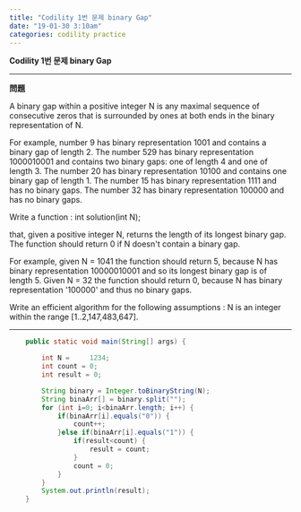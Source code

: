 ```yaml
---
title: "Codility 1번 문제 binary Gap"
date: "19-01-30 3:10am"
categories: codility practice
---
```


**Codility 1번 문제 binary Gap**

---

**問題**

A binary gap within a positive integer N is any maximal sequence of consecutive zeros that is surrounded by ones at both ends in the binary representation of N.

For example, number 9 has binary representation 1001 and contains a binary gap of length 2. The number 529 has binary representation 1000010001 and contains two binary gaps: one of length 4 and one of length 3. The number 20 has binary representation 10100 and contains one binary gap of length 1. The number 15 has binary representation 1111 and has no binary gaps. The number 32 has binary representation 100000 and has no binary gaps.

Write a function : int solution(int N);

that, given a positive integer N, returns the length of its longest binary gap. The function should return 0 if N doesn't contain a binary gap.

For example, given N = 1041 the function should return 5, because N has binary representation 10000010001 and so its longest binary gap is of length 5. Given N = 32 the function should return 0, because N has binary representation '100000' and thus no binary gaps.

Write an efficient algorithm for the following assumptions : N is an integer within the range [1..2,147,483,647].

---

```java
    public static void main(String[] args) {

    	int N = 	1234;
    	int count = 0;
    	int result = 0;

    	String binary = Integer.toBinaryString(N);
    	String binaArr[] = binary.split("");
    	for (int i=0; i<binaArr.length; i++) {
    		if(binaArr[i].equals("0")) {
    			count++;
    		}else if(binaArr[i].equals("1")) {
    			if(result<count) {
    				result = count;
    			}
    			count = 0;
    		}
    	}
    	System.out.println(result);
    }
```
